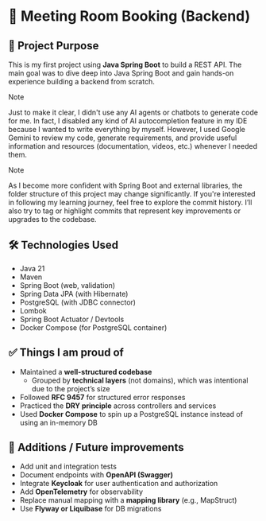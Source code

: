 # 🏢 Meeting Room Booking (Backend)

## 📌 Project Purpose

This is my first project using **Java Spring Boot** to build a REST API. The main goal was to dive deep into Java Spring
Boot and gain hands-on experience building a backend from scratch.

> [!NOTE]
> Just to make it clear, I didn't use any AI agents or chatbots to generate code for me. In fact, I disabled any kind of
> AI autocompletion feature in my IDE because I wanted to write everything by myself. However, I used Google Gemini to
> review my code, generate requirements, and provide useful information and resources (documentation, videos, etc.)
> whenever I needed them.

> [!NOTE]
> As I become more confident with Spring Boot and external libraries, the folder structure of this project may change
> significantly.
> If you're interested in following my learning journey, feel free to explore the commit history.
> I’ll also try to tag or highlight commits that represent key improvements or upgrades to the codebase.

## 🛠️ Technologies Used

* Java 21
* Maven
* Spring Boot (web, validation)
* Spring Data JPA (with Hibernate)
* PostgreSQL (with JDBC connector)
* Lombok
* Spring Boot Actuator / Devtools
* Docker Compose (for PostgreSQL container)

## ✅ Things I am proud of

* Maintained a **well-structured codebase**
    * Grouped by **technical layers** (not domains), which was intentional due to the project’s size
* Followed **RFC 9457** for structured error responses
* Practiced the **DRY principle** across controllers and services
* Used **Docker Compose** to spin up a PostgreSQL instance instead of using an in-memory DB

## 🚧 Additions / Future improvements

* Add unit and integration tests
* Document endpoints with **OpenAPI (Swagger)**
* Integrate **Keycloak** for user authentication and authorization
* Add **OpenTelemetry** for observability
* Replace manual mapping with a **mapping library** (e.g., MapStruct)
* Use **Flyway or Liquibase** for DB migrations